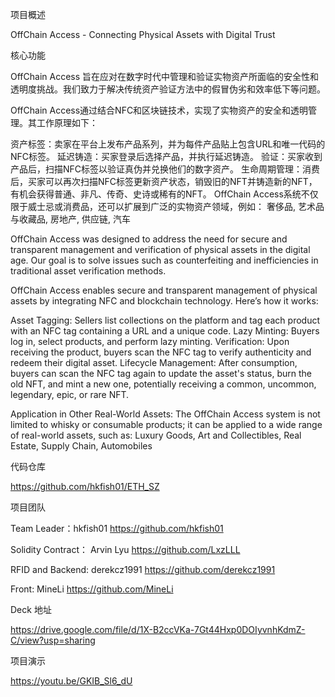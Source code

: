 项目概述

OffChain Access - Connecting Physical Assets with Digital Trust


核心功能

OffChain Access 旨在应对在数字时代中管理和验证实物资产所面临的安全性和透明度挑战。我们致力于解决传统资产验证方法中的假冒伪劣和效率低下等问题。

OffChain Access通过结合NFC和区块链技术，实现了实物资产的安全和透明管理。其工作原理如下：

资产标签：卖家在平台上发布产品系列，并为每件产品贴上包含URL和唯一代码的NFC标签。
延迟铸造：买家登录后选择产品，并执行延迟铸造。
验证：买家收到产品后，扫描NFC标签以验证真伪并兑换他们的数字资产。
生命周期管理：消费后，买家可以再次扫描NFC标签更新资产状态，销毁旧的NFT并铸造新的NFT，有机会获得普通、非凡、传奇、史诗或稀有的NFT。
OffChain Access系统不仅限于威士忌或消费品，还可以扩展到广泛的实物资产领域，例如：
奢侈品, 艺术品与收藏品, 房地产, 供应链, 汽车


OffChain Access was designed to address the need for secure and transparent management and verification of physical assets in the digital age. Our goal is to solve issues such as counterfeiting and inefficiencies in traditional asset verification methods.

OffChain Access enables secure and transparent management of physical assets by integrating NFC and blockchain technology. Here’s how it works:

Asset Tagging: Sellers list collections on the platform and tag each product with an NFC tag containing a URL and a unique code.
Lazy Minting: Buyers log in, select products, and perform lazy minting.
Verification: Upon receiving the product, buyers scan the NFC tag to verify authenticity and redeem their digital asset.
Lifecycle Management: After consumption, buyers can scan the NFC tag again to update the asset's status, burn the old NFT, and mint a new one, potentially receiving a common, uncommon, legendary, epic, or rare NFT.

Application in Other Real-World Assets:
The OffChain Access system is not limited to whisky or consumable products; it can be applied to a wide range of real-world assets, such as: Luxury Goods, Art and Collectibles, Real Estate, Supply Chain, Automobiles


代码仓库

https://github.com/hkfish01/ETH_SZ


项目团队

Team Leader：hkfish01 https://github.com/hkfish01

Solidity Contract： Arvin Lyu https://github.com/LxzLLL

RFID and Backend: derekcz1991 https://github.com/derekcz1991

Front: MineLi https://github.com/MineLi



Deck 地址

https://drive.google.com/file/d/1X-B2ccVKa-7Gt44Hxp0DOIyvnhKdmZ-C/view?usp=sharing


项目演示

https://youtu.be/GKIB_Sl6_dU

